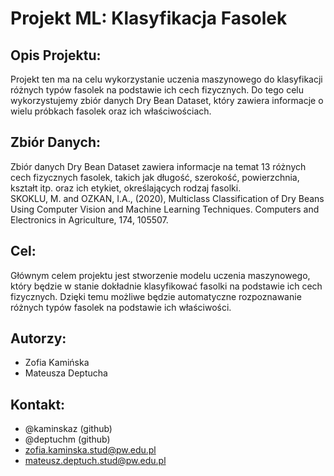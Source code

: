 
# Projekt ML: Klasyfikacja Fasolek

## Opis Projektu:
Projekt ten ma na celu wykorzystanie uczenia maszynowego do klasyfikacji różnych typów fasolek na podstawie ich cech fizycznych. Do tego celu wykorzystujemy zbiór danych Dry Bean Dataset, który zawiera informacje o wielu próbkach fasolek oraz ich właściwościach.

## Zbiór Danych:
Zbiór danych Dry Bean Dataset zawiera informacje na temat 13 różnych cech fizycznych fasolek, takich jak długość, szerokość, powierzchnia, kształt itp. oraz ich etykiet, określających rodzaj fasolki.  
SKOKLU, M. and OZKAN, I.A., (2020), Multiclass Classification of Dry Beans Using Computer Vision and Machine Learning Techniques. Computers and Electronics in Agriculture, 174, 105507.
## Cel:
Głównym celem projektu jest stworzenie modelu uczenia maszynowego, który będzie w stanie dokładnie klasyfikować fasolki na podstawie ich cech fizycznych. Dzięki temu możliwe będzie automatyczne rozpoznawanie różnych typów fasolek na podstawie ich właściwości.




## Autorzy:
- Zofia Kamińska
- Mateusza Deptucha

## Kontakt:
- @kaminskaz (github)
- @deptuchm (github)
- zofia.kaminska.stud@pw.edu.pl
- mateusz.deptuch.stud@pw.edu.pl

